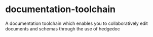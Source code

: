# documentation-toolchain
A documentation toolchain which enables you to collaboratively edit documents and schemas through the use of hedgedoc
